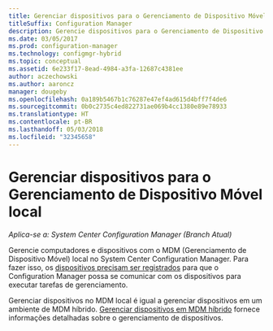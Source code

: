 ```yaml
---
title: Gerenciar dispositivos para o Gerenciamento de Dispositivo Móvel local
titleSuffix: Configuration Manager
description: Gerencie dispositivos para o Gerenciamento de Dispositivo Móvel local com o Configuration Manager.
ms.date: 03/05/2017
ms.prod: configuration-manager
ms.technology: configmgr-hybrid
ms.topic: conceptual
ms.assetid: 6e233f17-8ead-4984-a3fa-12687c4381ee
author: aczechowski
ms.author: aaroncz
manager: dougeby
ms.openlocfilehash: 0a189b5467b1c76287e47ef4ad615d4bff7f4de6
ms.sourcegitcommit: 0b0c2735c4ed822731ae069b4cc1380e89e78933
ms.translationtype: HT
ms.contentlocale: pt-BR
ms.lasthandoff: 05/03/2018
ms.locfileid: "32345658"
---
```

# <a name="manage-devices-for-on-premises-mobile-device-management"></a>Gerenciar dispositivos para o Gerenciamento de Dispositivo Móvel local

*Aplica-se a: System Center Configuration Manager (Branch Atual)*

Gerencie computadores e dispositivos com o MDM (Gerenciamento de Dispositivo Móvel) local no System Center Configuration Manager. Para fazer isso, os [dispositivos precisam ser registrados](enroll-devices-on-premises-mdm.md) para que o Configuration Manager possa se comunicar com os dispositivos para executar tarefas de gerenciamento.

Gerenciar dispositivos no MDM local é igual a gerenciar dispositivos em um ambiente de MDM híbrido. [Gerenciar dispositivos em MDM híbrido](wipe-lock-reset-devices.md) fornece informações detalhadas sobre o gerenciamento de dispositivos.
